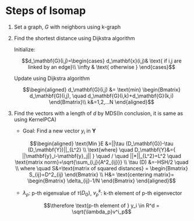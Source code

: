 # Steps of Isomap

1. Set a graph, $G$ with neighbors using $\text{k}$-graph

2. Find the shortest distance using Dijkstra algorithm

    Initialize:

    $$d_\mathbf{G}(i,j)=\begin{cases}
    d_\mathbf{x}(i,j)& \text{ if i,j are linked by an edge}\\
    \infty & \text{ otherwise }
    \end{cases}$$

    Update using Dijkstra algorithm

    $$\begin{aligned}
    d_\mathbf{G}(i,j) &= \text{min} 
    \begin{Bmatrix}
    d_\mathbf{G}(i,j), \quad d_\mathbf{G}(i,k)+d_\mathbf{G}(k,i)
    \end{Bmatrix}\\
    k&=1,2,...N
    \end{aligned}$$

3. Find the vectors with a length of $d$ by MDS(In conclusion, it is same as using KernelPCA)

    * Goal: Find a new vector $y_i$ in $\mathbf{Y}$

    $$\begin{aligned}
    \text{Min }E &=||\tau (D_\mathbf{G})-\tau (D_\mathbf{Y})||_{L^2} \\
    \text{where} \quad D_\mathbf{Y}&={ 
    ||\mathbf{y}_i-\mathbf{y}_j||
    } \quad / \quad
    ||*||_{L^2}=L^2 \quad \text{matrix norm}=\sqrt{\sum_{i,j}{A^2_{ij}}} \\
    \tau (D) &=-HSH/2 \quad \\
    where \quad S&=\text{matrix of squared distances} = \begin{Bmatrix} S_{ij}=D^2_{ij} \end{Bmatrix} \\
    H&= \text{centering matrix}= \begin{Bmatrix}  \delta_{ij}-1/N \end{Bmatrix}
    \end{aligned}$$

    * $\lambda_{p}$: p-th eigenvalue of $\tau(D_G)$, $v_p^k$: k-th element of p-th eigenvector

    $$\therefore \text{p-th element of } y_i \in R^d = \sqrt{\lambda_p}v^i_p$$
